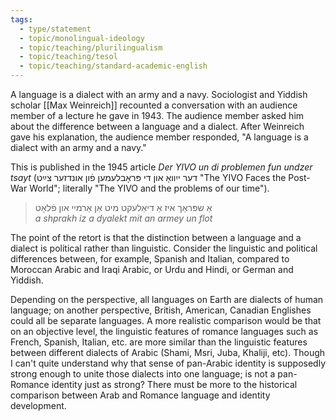```yaml
---
tags: 
  - type/statement
  - topic/monolingual-ideology
  - topic/teaching/plurilingualism
  - topic/teaching/tesol
  - topic/teaching/standard-academic-english
---
```


A language is a dialect with an army and a navy.
Sociologist and Yiddish scholar [[Max Weinreich]] recounted a conversation with an audience member of a lecture he gave in 1943. The audience member asked him about the difference between a language and a dialect. After Weinreich gave his explanation, the audience member responded, "A language is a dialect with an army and a navy."

This is published in the 1945 article _Der YIVO un di problemen fun undzer tsayt_ (דער ייִוואָ און די פּראָבלעמען פֿון אונדזער צײַט "The YIVO Faces the Post-War World"; literally "The YIVO and the problems of our time").

> אַ שפּראַך איז אַ דיאַלעקט מיט אַן אַרמיי און פֿלאָט  
> _a shprakh iz a dyalekt mit an armey un flot_

The point of the retort is that the distinction between a language and a dialect is political rather than linguistic. Consider the linguistic and political differences between, for example, Spanish and Italian, compared to Moroccan Arabic and Iraqi Arabic, or Urdu and Hindi, or German and Yiddish.

Depending on the perspective, all languages on Earth are dialects of human language; on another perspective, British, American, Canadian Englishes could all be separate languages. A more realistic comparison would be that on an objective level, the linguistic features of romance languages such as French, Spanish, Italian, etc. are more similar than the linguistic features between different dialects of Arabic (Shami, Msri, Juba, Khaliji, etc). Though I can't quite understand why that sense of pan-Arabic identity is supposedly strong enough to unite those dialects into one language; is not a pan-Romance identity just as strong? There must be more to the historical comparison between Arab and Romance language and identity development.



